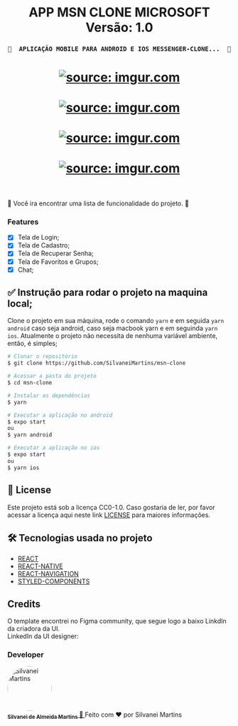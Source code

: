 <h1 align="center">
   APP MSN CLONE MICROSOFT
    <br />
   Versão: 1.0
</h1>

<h3 align="center">

	🚧  APLICAÇÃO MOBILE PARA ANDROID E IOS MESSENGER-CLONE...  🚧
</h3>

<h1 align="center">
 	<a href="https://imgur.com/LHR0dBB"><img src="https://i.imgur.com/LHR0dBB.png" title="source: imgur.com" /></a>
	<br />
	<br />
	<a href="https://imgur.com/kVENS6v"><img src="https://i.imgur.com/kVENS6v.png" title="source: imgur.com" /></a>
	<br />
	<br />
	<a href="https://imgur.com/UsWaY7l"><img src="https://i.imgur.com/UsWaY7l.png" title="source: imgur.com" /></a>
	<br />
    <br />
	<a href="https://imgur.com/DUzF409"><img src="https://i.imgur.com/DUzF409.png" title="source: imgur.com" /></a>
	<br />
	<br />
</h1>

🚀 Você ira encontrar uma lista de funcionalidade do projeto. 📄

### Features

-   [X] Tela de Login;
-   [X] Tela de Cadastro;
-   [X] Tela de Recuperar Senha;
-   [X] Tela de Favoritos e Grupos;
-   [X] Chat;

## ✅ Instrução para rodar o projeto na maquina local;

Clone o projeto em sua máquina, rode o comando `yarn` e em seguida `yarn android` caso seja android, caso seja macbook yarn e em seguinda `yarn ios`. Atualmente o projeto não necessita de nenhuma variável ambiente, então, é simples;

```bash
# Clonar o repositório
$ git clone https://github.com/SilvaneiMartins/msn-clone

# Acessar a pasta do projeto
$ cd msn-clone

# Instalar as dependências
$ yarn

# Executar a aplicação no android
$ expo start
ou
$ yarn android

# Executar a aplicação no ios
$ expo start
ou
$ yarn ios
```
## :memo: License

Este projeto está sob a licença CC0-1.0. Caso gostaria de ler, por favor acessar a licença aqui neste link [LICENSE](https://github.com/SilvaneiMartins/msn-clone/blob/master/LICENSE) para maiores informações.

## 🛠 Tecnologias usada no projeto

-   [REACT](https://pt-br.reactjs.org)
-   [REACT-NATIVE](https://reactnative.dev/)
-   [REACT-NAVIGATION](https://reactnavigation.org/)
-   [STYLED-COMPONENTS](https://styled-components.com)

## Credits

O template encontrei no Figma community, que segue logo a baixo LinkdIn da criadora da UI.
<br />
LinkedIn da UI designer:  </a> <a href="https://www.linkedin.com/in/pamelabonan/" title="Pamela Bonan" >  </a>

### Developer

<a href="https://github.com/SilvaneiMartins">
    <img
        style="border-radius:50%"
        src="https://github.com/SilvaneiMartins.png"
        width="100px;"
        alt="Silvanei Martins"
    />
    <br />
    <sub>
        <b>Silvanei de Almeida Martins</b>
    </sub>
</a>
     <a href="https://github.com/SilvaneiMartins" title="Silvanei martins" >
    🚀
 </a>
Feito com ❤️ por Silvanei Martins
